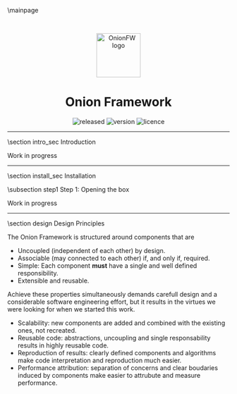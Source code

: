 \mainpage 
<div style="text-align: center;">
    <img src="onion.png" alt="OnionFW logo" style="width: 100px; height: 100px; padding-top:30px;">
</div>
<div style="text-align: center; padding:0; margin:0; border:0;">
    <h1>Onion Framework</h1>
    <img alt="released" src="https://img.shields.io/static/v1?label=Released&message=Apr 26 2023&color=orange&style=for-the-badge&logo=github&logoColor=white">
    <img alt="version" src="https://img.shields.io/static/v1?label=Version&message=0.1.0 build 14&color=success&style=for-the-badge&logo=github&logoColor=white">
    <img alt="licence" src="https://img.shields.io/static/v1?label=License&message=MIT&color=blue&style=for-the-badge">
</div>
<hr>

\section intro_sec Introduction

Work in progress

<hr>
\section install_sec Installation

\subsection step1 Step 1: Opening the box

Work in progress

<hr>
\section design Design Principles

The Onion Framework is structured around components that are

 - Uncoupled (independent of each other) by design.
 - Associable (may connected to each other) if, and only if, required.
 - Simple: Each component **must** have a single and well defined responsibility.
 - Extensible and reusable.

 Achieve these properties simultaneously demands carefull design and a considerable software engineering effort,
 but it results in the virtues we were looking for when we started this work.

  - Scalability: new components are added and combined with the existing ones, not recreated.
  - Reusable code: abstractions, uncoupling and single responsability results in highly reusable code.
  - Reproduction of results: clearly defined components and algorithms make
    code interpretation and reproduction much easier.
  - Performance attribution: separation of concerns and clear boudaries induced by
    components make easier to attrubute and measure performance.
